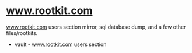 # www.rootkit.com
www.rootkit.com users section mirror, sql database dump, and a few other files/rootkits.
* vault - www.rootkit.com users section
